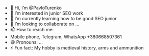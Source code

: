 - 👋 Hi, I’m @PavloTurenko
- 👀 I’m interested in junior SEO work
- 🌱 I’m currently learning how to be good SEO junior
- 💞️ I’m looking to collaborate on ...
- 📫 How to reach me:
- Mobile phone, Telegram, WhatsApp +380668507361
- 😄 Pronouns: ...
- ⚡ Fun fact: My hobby is medieval history, arms and ammunition

<!---
PavloTurenko/PavloTurenko is a ✨ special ✨ repository because its `README.md` (this file) appears on your GitHub profile.
You can click the Preview link to take a look at your changes.
--->
